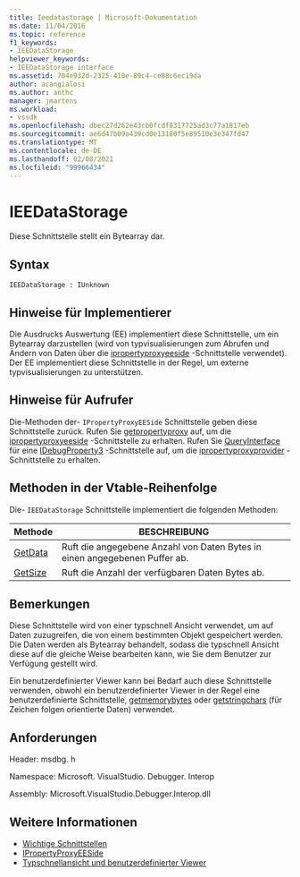 ```yaml
---
title: Ieedatastorage | Microsoft-Dokumentation
ms.date: 11/04/2016
ms.topic: reference
f1_keywords:
- IEEDataStorage
helpviewer_keywords:
- IEEDataStorage interface
ms.assetid: 704e932d-2325-410e-89c4-ce88c6ec19da
author: acangialosi
ms.author: anthc
manager: jmartens
ms.workload:
- vssdk
ms.openlocfilehash: dbec27d262e43cb0fcdf8317725ad3c77a1817eb
ms.sourcegitcommit: ae6d47b09a439cd0e13180f5e89510e3e347fd47
ms.translationtype: MT
ms.contentlocale: de-DE
ms.lasthandoff: 02/08/2021
ms.locfileid: "99966434"
---
```

# <a name="ieedatastorage"></a>IEEDataStorage
Diese Schnittstelle stellt ein Bytearray dar.

## <a name="syntax"></a>Syntax

```
IEEDataStorage : IUnknown
```

## <a name="notes-for-implementers"></a>Hinweise für Implementierer
 Die Ausdrucks Auswertung (EE) implementiert diese Schnittstelle, um ein Bytearray darzustellen (wird von typvisualisierungen zum Abrufen und Ändern von Daten über die [ipropertyproxyeeside](../../../extensibility/debugger/reference/ipropertyproxyeeside.md) -Schnittstelle verwendet). Der EE implementiert diese Schnittstelle in der Regel, um externe typvisualisierungen zu unterstützen.

## <a name="notes-for-callers"></a>Hinweise für Aufrufer
 Die-Methoden der- `IPropertyProxyEESide` Schnittstelle geben diese Schnittstelle zurück. Rufen Sie [getpropertyproxy](../../../extensibility/debugger/reference/ipropertyproxyprovider-getpropertyproxy.md) auf, um die [ipropertyproxyeeside](../../../extensibility/debugger/reference/ipropertyproxyeeside.md) -Schnittstelle zu erhalten. Rufen Sie [QueryInterface](/cpp/atl/queryinterface) für eine [IDebugProperty3](../../../extensibility/debugger/reference/idebugproperty3.md) -Schnittstelle auf, um die [ipropertyproxyprovider](../../../extensibility/debugger/reference/ipropertyproxyprovider.md) -Schnittstelle zu erhalten.

## <a name="methods-in-vtable-order"></a>Methoden in der Vtable-Reihenfolge
 Die- `IEEDataStorage` Schnittstelle implementiert die folgenden Methoden:

|Methode|BESCHREIBUNG|
|------------|-----------------|
|[GetData](../../../extensibility/debugger/reference/ieedatastorage-getdata.md)|Ruft die angegebene Anzahl von Daten Bytes in einen angegebenen Puffer ab.|
|[GetSize](../../../extensibility/debugger/reference/ieedatastorage-getsize.md)|Ruft die Anzahl der verfügbaren Daten Bytes ab.|

## <a name="remarks"></a>Bemerkungen
 Diese Schnittstelle wird von einer typschnell Ansicht verwendet, um auf Daten zuzugreifen, die von einem bestimmten Objekt gespeichert werden. Die Daten werden als Bytearray behandelt, sodass die typschnell Ansicht diese auf die gleiche Weise bearbeiten kann, wie Sie dem Benutzer zur Verfügung gestellt wird.

 Ein benutzerdefinierter Viewer kann bei Bedarf auch diese Schnittstelle verwenden, obwohl ein benutzerdefinierter Viewer in der Regel eine benutzerdefinierte Schnittstelle, [getmemorybytes](../../../extensibility/debugger/reference/idebugproperty2-getmemorybytes.md) oder [getstringchars](../../../extensibility/debugger/reference/idebugproperty3-getstringchars.md) (für Zeichen folgen orientierte Daten) verwendet.

## <a name="requirements"></a>Anforderungen
 Header: msdbg. h

 Namespace: Microsoft. VisualStudio. Debugger. Interop

 Assembly: Microsoft.VisualStudio.Debugger.Interop.dll

## <a name="see-also"></a>Weitere Informationen
- [Wichtige Schnittstellen](../../../extensibility/debugger/reference/core-interfaces.md)
- [IPropertyProxyEESide](../../../extensibility/debugger/reference/ipropertyproxyeeside.md)
- [Typschnellansicht und benutzerdefinierter Viewer](../../../extensibility/debugger/type-visualizer-and-custom-viewer.md)
